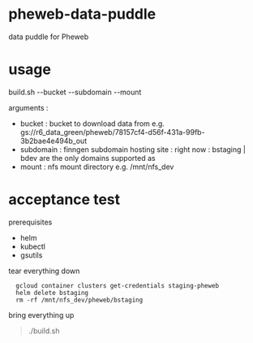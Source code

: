# pheweb-data-puddle
data puddle for Pheweb

# usage
build.sh --bucket <bucket> --subdomain <subdomain> --mount <mount>

arguments :
- bucket : bucket to download data from e.g. gs://r6_data_green/pheweb/78157cf4-d56f-431a-99fb-3b2bae4e494b_out
- subdomain : finngen subdomain hosting site :
  right now  : bstaging | bdev
  are the only domains supported as 
- mount : nfs mount directory e.g. /mnt/nfs_dev


# acceptance test
  
  prerequisites

  - helm
  - kubectl
  - gsutils
  
  tear everything down
```
  gcloud container clusters get-credentials staging-pheweb
  helm delete bstaging
  rm -rf /mnt/nfs_dev/pheweb/bstaging
``` 

  bring everything up
  > ./build.sh
  
